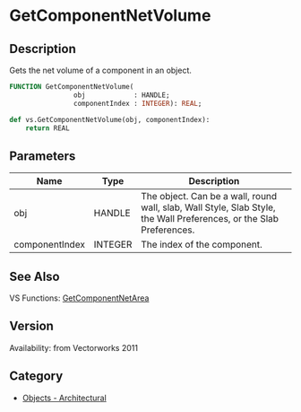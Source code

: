 # GetComponentNetVolume

## Description
Gets the net volume of a component in an object.

```pascal
FUNCTION GetComponentNetVolume(
				obj            : HANDLE;
				componentIndex : INTEGER): REAL;
```

```python
def vs.GetComponentNetVolume(obj, componentIndex):
    return REAL
```

## Parameters
|Name|Type|Description|
|---|---|---|
|obj|HANDLE|The object. Can be a wall, round wall, slab, Wall Style, Slab Style, the Wall Preferences, or the Slab Preferences.|
|componentIndex|INTEGER|The index of the component.|

## See Also
VS Functions:
[GetComponentNetArea](GetComponentNetArea.md)

## Version
Availability: from Vectorworks 2011

## Category
* [Objects - Architectural](../Categories/Objects%20-%20Architectural.md)
